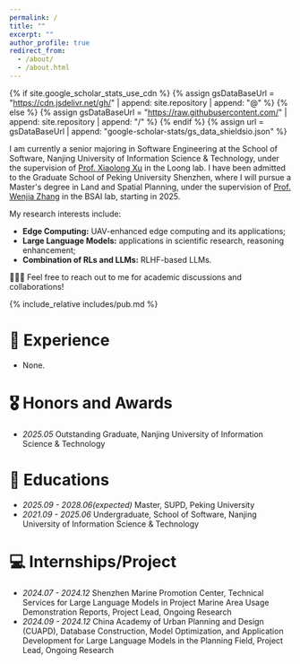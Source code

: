 ```yaml
---
permalink: /
title: ""
excerpt: ""
author_profile: true
redirect_from: 
  - /about/
  - /about.html
---
```


{% if site.google_scholar_stats_use_cdn %}
{% assign gsDataBaseUrl = "https://cdn.jsdelivr.net/gh/" | append: site.repository | append: "@" %}
{% else %}
{% assign gsDataBaseUrl = "https://raw.githubusercontent.com/" | append: site.repository | append: "/" %}
{% endif %}
{% assign url = gsDataBaseUrl | append: "google-scholar-stats/gs_data_shieldsio.json" %}

<span class='anchor' id='about-me'></span>

I am currently a senior majoring in Software Engineering at the School of Software, Nanjing University of Information Science & Technology, under the supervision of [Prof. Xiaolong Xu](https://faculty.nuist.edu.cn/xuxiaolong/zh_CN/index.htm) in the Loong lab. I have been admitted to the Graduate School of Peking University Shenzhen, where I will pursue a Master's degree in Land and Spatial Planning, under the supervision of [Prof. Wenjia Zhang](https://upd-caup.tongji.edu.cn/2c/f9/c20527a339193/page.htm) in the BSAI lab, starting in 2025.

My research interests include:
- **Edge Computing:** UAV-enhanced edge computing and its applications;
- **Large Language Models:** applications in scientific research, reasoning enhancement;
- **Combination of RLs and LLMs:** RLHF-based LLMs.

🎉🎉🎉 Feel free to reach out to me for academic discussions and collaborations!

<!-- # 🔥 News
- *2022.02*: &nbsp;🎉🎉 Lorem ipsum dolor sit amet, consectetur adipiscing elit. Vivamus ornare aliquet ipsum, ac tempus justo dapibus sit amet. 
- *2022.02*: &nbsp;🎉🎉 Lorem ipsum dolor sit amet, consectetur adipiscing elit. Vivamus ornare aliquet ipsum, ac tempus justo dapibus sit amet.  -->

<span class='anchor' id='publications'></span>

{% include_relative includes/pub.md %}

# 🌟 Experience

- None.


# 🎖 Honors and Awards
- *2025.05* Outstanding Graduate, Nanjing University of Information Science & Technology

# 📖 Educations
- *2025.09 - 2028.06(expected)*   Master, SUPD, Peking University
- *2021.09 - 2025.06*   Undergraduate, School of Software, Nanjing University of Information Science & Technology

# 💻 Internships/Project
- *2024.07 - 2024.12* Shenzhen Marine Promotion Center, Technical Services for Large Language Models in Project Marine Area Usage Demonstration Reports, Project Lead, Ongoing Research
- *2024.09 - 2024.12* China Academy of Urban Planning and Design (CUAPD), Database Construction, Model Optimization, and Application Development for Large Language Models in the Planning Field, Project Lead, Ongoing Research
